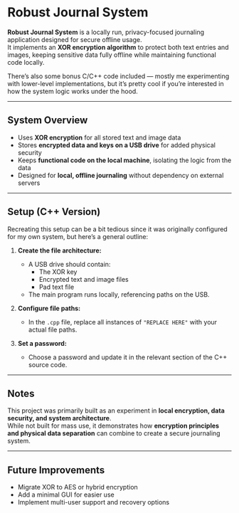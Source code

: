 # Robust Journal System

**Robust Journal System** is a locally run, privacy-focused journaling application designed for secure offline usage.  
It implements an **XOR encryption algorithm** to protect both text entries and images, keeping sensitive data fully offline while maintaining functional code locally.  

There’s also some bonus C/C++ code included — mostly me experimenting with lower-level implementations, but it’s pretty cool if you’re interested in how the system logic works under the hood.

---

## System Overview
- Uses **XOR encryption** for all stored text and image data  
- Stores **encrypted data and keys on a USB drive** for added physical security  
- Keeps **functional code on the local machine**, isolating the logic from the data  
- Designed for **local, offline journaling** without dependency on external servers  

---

## Setup (C++ Version)

Recreating this setup can be a bit tedious since it was originally configured for my own system, but here’s a general outline:

1. **Create the file architecture:**
   - A USB drive should contain:
     - The XOR key  
     - Encrypted text and image files  
     - Pad text file  
   - The main program runs locally, referencing paths on the USB.

2. **Configure file paths:**
   - In the `.cpp` file, replace all instances of `"REPLACE HERE"` with your actual file paths.

3. **Set a password:**
   - Choose a password and update it in the relevant section of the C++ source code.

---

## Notes
This project was primarily built as an experiment in **local encryption, data security, and system architecture**.  
While not built for mass use, it demonstrates how **encryption principles and physical data separation** can combine to create a secure journaling system.

---

## Future Improvements
- Migrate XOR to AES or hybrid encryption  
- Add a minimal GUI for easier use  
- Implement multi-user support and recovery options
